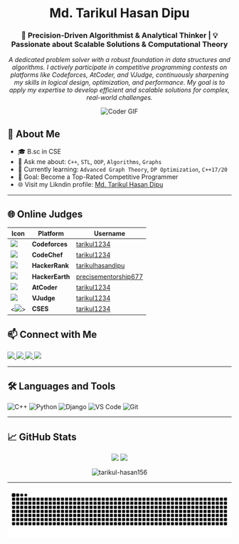 <h1 align="center">Md. Tarikul Hasan Dipu</h1>
<h3 align="center">
🚀 Precision-Driven Algorithmist & Analytical Thinker | 💡 Passionate about Scalable Solutions & Computational Theory
</h3>

<p align="center">
<em>
A dedicated problem solver with a robust foundation in data structures and algorithms. I actively participate in competitive programming contests on platforms like Codeforces, AtCoder, and VJudge, continuously sharpening my skills in logical design, optimization, and performance. My goal is to apply my expertise to develop efficient and scalable solutions for complex, real-world challenges.
</em>
</p>


<p align="center">
  <img src="https://media.giphy.com/media/qgQUggAC3Pfv687qPC/giphy.gif" alt="Coder GIF" width="250">
</p


---

## 🚀 About Me

- 🎓 B.sc in CSE
- 💬 Ask me about: `C++`, `STL`, `OOP`, `Algorithms`, `Graphs`
- 📘 Currently learning: `Advanced Graph Theory`, `DP Optimization`, `C++17/20`
- 🎯 Goal: Become a Top-Rated Competitive Programmer
- 🌐 Visit my Likndin profile: [Md. Tarikul Hasan Dipu](https://www.linkedin.com/in/md-tarikul-hasan-dipu-499573291/)

---

## 🌐 Online Judges

| Icon | Platform       | Username |
|------|----------------|----------|
| <img src="https://codeforces.org/s/0/favicon.ico" width="20"> | **Codeforces** | [tarikul1234](https://codeforces.com/profile/tarikul1234) |
| <img src="https://cdn.codechef.com/images/cc-logo.svg" width="20"> | **CodeChef** | [tarikul1234](https://www.codechef.com/users/tarikul1234) |
| <img src="https://raw.githubusercontent.com/rahuldkjain/github-profile-readme-generator/master/src/images/icons/Social/hackerrank.svg" width="20"> | **HackerRank** | [tarikulhasandipu](https://www.hackerrank.com/profile/tarikulhasandipu) |
|<img src="https://cdn.hackerearth.com/static/hackerearth/images/badge/HE_badge_on_light.png" width="20">| **HackerEarth** | [precisementorship677](https://www.hackerearth.com/@precisementorship677/) |
| <img src="https://atcoder.jp/favicon.ico" width="20"> | **AtCoder** | [tarikul1234](https://atcoder.jp/users/tarikul1234) |
| <img src="https://img.shields.io/badge/VJudge-00B388?style=for-the-badge&logo=virtual-judge&logoColor=white" width="20"> | **VJudge** | [tarikul1234](https://vjudge.net/user/tarikul1234) |
| <<img src="https://cses.fi/logo.png" width="20">> | **CSES** | [tarikul1234](https://cses.fi/user/352730) |


## 📫 Connect with Me

<p align="left">
  <a href="mailto:tarikulhasandipu@gmail.com" target="_blank">
    <img src="https://img.icons8.com/color/48/000000/gmail-new.png" width="40" />
  </a>
  <a href="https://facebook.com/tarikulhasandipu" target="_blank">
    <img src="https://img.icons8.com/color/48/000000/facebook-new.png" width="40" />
  </a>
  <a href="https://linkedin.com/in/tarikul-hasan-dipu" target="_blank">
    <img src="https://img.icons8.com/color/48/000000/linkedin.png" width="40" />
  </a>
  <a href="https://instagram.com/tarikulhasan156" target="_blank">
    <img src="https://img.icons8.com/color/48/000000/instagram-new.png" width="40" />
  </a>
</p>

---

## 🛠️ Languages and Tools

![C++](https://img.shields.io/badge/C%2B%2B-00599C?style=flat&logo=c%2B%2B&logoColor=white)
![Python](https://img.shields.io/badge/Python-FFD43B?style=flat&logo=python&logoColor=blue)
![Django](https://img.shields.io/badge/Django-092E20?style=flat&logo=django&logoColor=white)
![VS Code](https://img.shields.io/badge/VS%20Code-007ACC?style=flat&logo=visual-studio-code&logoColor=white)
![Git](https://img.shields.io/badge/Git-F05032?style=flat&logo=git&logoColor=white)

---

## 📈 GitHub Stats

<p align="center">
  <img width="48%" src="https://github-readme-stats.vercel.app/api?username=tarikul-hasan156&show_icons=true&theme=radical" />
  <img width="48%" src="https://github-readme-streak-stats.herokuapp.com/?user=tarikul-hasan156&theme=radical" />
</p>

<p align="center">
  <img src="https://komarev.com/ghpvc/?username=tarikul-hasan156&label=Profile%20views&color=0e75b6&style=flat" alt="tarikul-hasan156" />
</p>

---

<picture>
<!--   <source media="(prefers-color-scheme: dark)" srcset="https://raw.githubusercontent.com/platane/platane/output/github-contribution-grid-snake-dark.svg">
  <source media="(prefers-color-scheme: light)" srcset="https://raw.githubusercontent.com/platane/platane/output/github-contribution-grid-snake.svg">
  <img alt="github contribution grid snake animation" src="https://raw.githubusercontent.com/platane/platane/output/github-contribution-grid-snake.svg"> -->
  <p align="center">
  <img src="https://raw.githubusercontent.com/snrredoy/snrredoy/output/snake.svg" alt="GitHub Snake" />
</p>

</picture>


